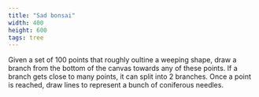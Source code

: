 ```yaml
---
title: "Sad bonsai"
width: 400
height: 600
tags: tree
---
```


Given a set of 100 points that roughly oultine a weeping shape, draw a branch from the bottom of the canvas towards any of these points. If a branch gets close to many points, it can split into 2 branches. Once a point is reached, draw lines to represent a bunch of coniferous needles.
